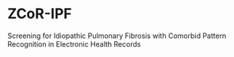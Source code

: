 # ZCoR-IPF
Screening for Idiopathic Pulmonary Fibrosis with Comorbid Pattern Recognition in Electronic Health Records

